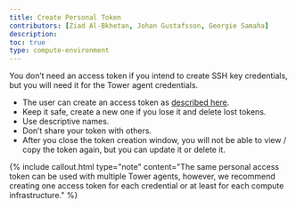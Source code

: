 ```yaml
---
title: Create Personal Token
contributors: [Ziad Al-Bkhetan, Johan Gustafsson, Georgie Samaha]
description: 
toc: true
type: compute-environment
---
```



You don’t need an access token if you intend to create SSH key credentials, but you will need it for the Tower agent credentials. 

- The user can create an access token as [described here](https://help.tower.nf/latest/api/overview/?h=access+token#authentication). 
- Keep it safe, create a new one if you lose it and delete lost tokens.
- Use descriptive names.
- Don’t share your token with others.
- After you close the token creation window, you will not be able to view / copy the token again, but you can update it or delete it.

{% include callout.html type="note" content="The same personal access token can be used with multiple Tower agents, however, we recommend creating one access token for each credential or at least for each compute infrastructure." %}

